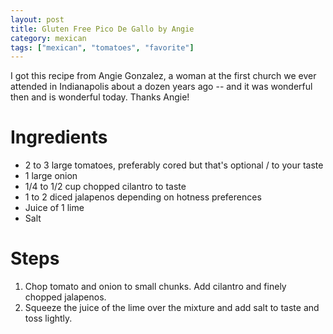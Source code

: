 ```yaml
---
layout: post
title: Gluten Free Pico De Gallo by Angie
category: mexican
tags: ["mexican", "tomatoes", "favorite"]
---
```

I got this recipe from Angie Gonzalez, a woman at the first church we ever attended in Indianapolis about a dozen years ago -- and it was wonderful then and is wonderful today.  Thanks Angie!

# Ingredients
* 2 to 3 large tomatoes, preferably cored but that's optional / to your taste
* 1 large onion
* 1/4 to 1/2 cup chopped cilantro to taste
* 1 to 2 diced jalapenos depending on hotness preferences
* Juice of 1 lime
* Salt

# Steps

1.  Chop tomato and onion to small chunks.  Add cilantro and finely chopped jalapenos.
2.  Squeeze the juice of the lime over the mixture and add salt to taste and toss lightly.